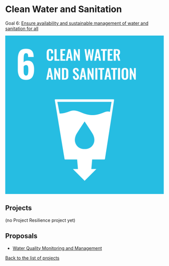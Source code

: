 # Clean Water and Sanitation

Goal 6: [Ensure availability and sustainable management of water and sanitation for all](https://sdgs.un.org/goals/goal6)

[![Goal 6](../images/sdgs/E-WEB-Goal-06.png)](https://sdgs.un.org/goals/goal6)

## Projects

(no Project Resilience project yet)

## Proposals

- [Water Quality Monitoring and Management](../proposals/water_quality.md)

[Back to the list of projects](../README.md)